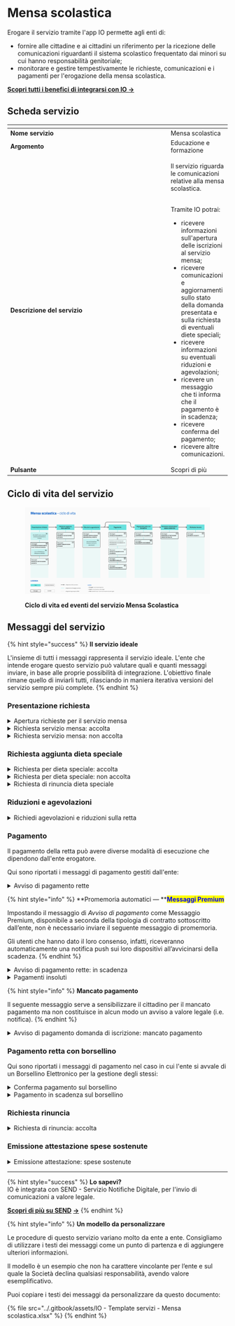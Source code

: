 # Mensa scolastica

Erogare il servizio tramite l'app IO permette agli enti di:

* fornire alle cittadine e ai cittadini un riferimento per la ricezione delle comunicazioni riguardanti il sistema scolastico frequentato dai minori su cui hanno responsabilità genitoriale;
* monitorare e gestire tempestivamente le richieste, comunicazioni e i pagamenti per l'erogazione della mensa scolastica.

[**Scopri tutti i benefici di integrarsi con IO →** ](https://docs.pagopa.it/manuale-servizi/lapp-io/cose-io-e-qual-e-il-suo-obiettivo)

## Scheda servizio <a href="#scheda-servizio" id="scheda-servizio"></a>

<table data-header-hidden><thead><tr><th width="373"></th><th></th></tr></thead><tbody><tr><td><strong>Nome servizio</strong></td><td>Mensa scolastica</td></tr><tr><td><strong>Argomento</strong></td><td>Educazione e formazione</td></tr><tr><td><strong>Descrizione del servizio</strong></td><td><p>Il servizio riguarda le comunicazioni relative alla mensa scolastica.</p><p><br>Tramite IO potrai:</p><ul><li>ricevere informazioni sull'apertura delle iscrizioni al servizio mensa;</li><li>ricevere comunicazioni e aggiornamenti sullo stato della domanda presentata e sulla richiesta di eventuali diete speciali;</li><li>ricevere informazioni su eventuali riduzioni e agevolazioni;</li><li>ricevere un messaggio che ti informa che il pagamento è in scadenza;</li><li>ricevere conferma del pagamento;</li><li>ricevere altre comunicazioni.</li></ul></td></tr><tr><td><strong>Pulsante</strong></td><td>Scopri di più</td></tr></tbody></table>

## Ciclo di vita del servizio

<figure><img src="../.gitbook/assets/image (24).png" alt=""><figcaption><p><strong>Ciclo di vita ed eventi del servizio Mensa Scolastica</strong></p></figcaption></figure>

## Messaggi del servizio&#x20;

{% hint style="success" %}
**Il servizio ideale**

L'insieme di tutti i messaggi rappresenta il servizio ideale. L'ente che intende erogare questo servizio può valutare quali e quanti messaggi inviare, in base alle proprie possibilità di integrazione. L'obiettivo finale rimane quello di inviarli tutti, rilasciando in maniera iterativa versioni del servizio sempre più complete.
{% endhint %}

### Presentazione richiesta

<details>

<summary>Apertura richieste per il servizio mensa</summary>

**🖋 Titolo del messaggio:** Sono aperte le richieste per il servizio mensa per l'anno educativo \<aaaa/aaaa>

🗒 **Testo del messaggio**:&#x20;

In seguito alla domanda di iscrizione nr. \<nnnn> per l'anno educativo \<aaaa/aaaa>, è possibile richiedere il servizio mensa.

\[Se previsto] Se hai espresso la preferenza per il tempo pieno, l'iscrizione alla mensa è obbligatorio.&#x20;

Per ulteriori informazioni sul servizio, diete speciali e costi, \[visita questa pagina]\(URL).&#x20;

**🪄 Pulsante**: Fai domanda

***

**Destinatari**:  Tutti i genitori/tutori che hanno responsabilità genitoriale di un minore iscritto al sistema scolastico.

**Quando inviarlo**: Quando l'iscrizione al sistema scolastico è stata completata e accolta o inizia un nuovo anno educativo.

**User story**: Come genitore/tutore voglio ricevere informazioni sulla possibilità di usufruire del servizio mensa.

</details>

<details>

<summary>Richiesta servizio mensa: accolta</summary>

**🖋 Titolo del messaggio:** La tua richiesta è stata accolta

🗒 **Testo del messaggio**:&#x20;

La tua richiesta per il servizio mensa per \<nome> \<cognome> è stata accolta.&#x20;

\[Se previsto] L'iscrizione sarà valida per il periodo di erogazione del servizio mensa dal \<gg/mm/aaaa> al \<gg/mm/aaaa>.

Per ulteriori informazioni, \[visita questa pagina]\(URL).

**🪄 Pulsante**: n/a

***

**Destinatari**: Tutti i cittadini residenti nell’area di azione geografica del servizio che hanno presentato richiesta per il servizio mensa.

**Quando inviarlo**: Quando l’ente accoglie la richiesta.

**User Story**: Come cittadino voglio ricevere comunicazioni sull’esito della mia richiesta.

</details>

<details>

<summary>Richiesta servizio mensa: non accolta</summary>

**🖋 Titolo del messaggio:** La tua richiesta non è stata accolta

🗒 **Testo del messaggio**:&#x20;

La tua richiesta per il servizio mensa per \<nome> \<cognome> non è stata accolta.

Per ulteriori informazioni, \[visita questa pagina]\(URL).

**🪄 Pulsante**: n/a

***

**Destinatari**: Tutti i cittadini residenti nell’area di azione geografica del servizio che hanno presentato richiesta per il servizio mensa.

**Quando inviarlo**: Quando l’ente non accoglie la richiesta.

**User Story**: Come cittadino voglio ricevere comunicazioni sull’esito della mia richiesta.

</details>

### Richiesta aggiunta dieta speciale

<details>

<summary>Richiesta per dieta speciale: accolta</summary>

**🖋 Titolo del messaggio:** La tua richiesta è stata accolta

🗒 **Testo del messaggio**:&#x20;

La tua richiesta di dieta speciale per \<nome> \<cognome> è stata accolta, potrai avere maggiori informazioni sui pasti e la relativa retta \[su questo sito]\(URL).&#x20;

**🪄 Pulsante**: n/a

***

**Destinatari**: Tutti i cittadini residenti nell’area geografica di azione del servizio che hanno inviato una richiesta per dieta speciale in mensa.

**Quando inviarlo**: Quando l'ente accoglie la richiesta.

**User story**: Come cittadino voglio ricevere aggiornamenti sull'esito della mia richiesta.

</details>

<details>

<summary>Richiesta per dieta speciale: non accolta</summary>

**🖋 Titolo del messaggio:** La tua richiesta non è stata accolta

🗒 **Testo del messaggio**:&#x20;

La tua richiesta di dieta speciale per \<nome> \<cognome> non è stata accolta.

Per ulteriori informazioni, \[visita questa pagina]\(URL).&#x20;

**🪄 Pulsante**: n/a

***

**Destinatari**: Tutti i cittadini residenti nell’area geografica di azione del servizio che hanno inviato una richiesta per dieta speciale in mensa.

**Quando inviarlo**: Quando l’ente non accoglie la richiesta.

**User story**: Come cittadino voglio ricevere aggiornamenti sullo stato della mia richiesta.

</details>

<details>

<summary>Richiesta di rinuncia dieta speciale</summary>

**🖋 Titolo del messaggio:** La tua richiesta di rinuncia è stata accolta

🗒 **Testo del messaggio**:&#x20;

La tua richiesta di rinuncia alla dieta speciale per \<nome> \<cognome> prevista per il servizio mensa scolastica è stata accolta.

Per ulteriori informazioni, \[visita questa pagina]\(URL).

**🪄 Pulsante**: n/a

***

**Destinatari**: Tutti i cittadini residenti nell’area geografica di azione del servizio che hanno rinunciato alla dieta speciale in mensa.

**Quando inviarlo**: Quando la rinuncia è confermata dall'ente.

**User story**: Come cittadino voglio ricevere aggiornamenti sullo stato della mia richiesta.

</details>

### Riduzioni e agevolazioni

<details>

<summary>Richiedi agevolazioni e riduzioni sulla retta</summary>

**🖋 Titolo del messaggio:** Richiedi agevolazioni sulla retta&#x20;

🗒 **Testo del messaggio**:&#x20;

I nuovi iscritti o già iscritti possono comunicare l'interesse a richiedere una retta agevolata o ridotta se:

\[Inserire un breve elenco puntato di condizioni, da completare a cura e responsabilità dell'ente]&#x20;

Per ulteriori informazioni, \[visita questo sito]\(URL).&#x20;

**🪄 Pulsante**: Scopri tutte le agevolazioni

***

**Destinatari**: Tutti i genitori/tutori che hanno responsabilità genitoriale del minore per il quale è stata fatta l'iscrizione al servizio mensa.

**Quando inviarlo**: Quando è appena stata completata l'iscrizione al servizio mensa.

**User story**: Come cittadino voglio ricevere comunicazione sulle agevolazioni e riduzioni di cui potrei avere diritto.

</details>

### Pagamento

Il pagamento della retta può avere diverse modalità di esecuzione che dipendono dall'ente erogatore.&#x20;

Qui sono riportati i messaggi di pagamento gestiti dall'ente:&#x20;

<details>

<summary>Avviso di pagamento rette</summary>

:sparkles: <mark style="color:blue;">**Messaggio Premium**</mark> — Se hai un contratto Premium, ti consigliamo di configurare questo messaggio con promemoria Premium: i destinatari verranno avvisati dell‘avvicinarsi della scadenza tramite notifica push.

***

**🖋 Titolo del messaggio:** Hai un nuovo avviso di pagamento

🗒 **Testo del messaggio**:

C'è un avviso da pagare intestato a \<nome e cognome> e relativo a \<causale>.

**Devi pagare:** <00,00> €

**Entro il:** \<gg/mm/aaaa>

Puoi pagare direttamente in app premendo “Vedi Avviso”, oppure tramite tutti i canali di pagamento della piattaforma pagoPA e le altre modalità di pagamento offerte dell'ente creditore.

Se hai già provveduto a pagare l'avviso ignora questo messaggio.

Per maggiori informazioni o per richiedere assistenza, contattaci tramite i canali che trovi nella scheda servizio.

\[Se previsto] Per ulteriori informazioni sul calcolo della retta, \[visita questo sito]\(URL).

**🪄 Pulsante**: Vedi Avviso

***

**Destinatari:** Tutti i genitori/tutori che hanno responsabilità genitoriale di un minore regolarmente iscritto.

**Quando inviarlo:** Quando è richiesto il pagamento del servizio.

**User story:** Come genitore/tutore voglio ricevere comunicazione quando è possibile effettuare i pagamenti.

</details>

{% hint style="info" %}
**Promemoria automatici — **<mark style="color:blue;">**Messaggi Premium**</mark>

Impostando il messaggio di _Avviso di pagamento_ come Messaggio Premium, disponibile a seconda della tipologia di contratto sottoscritto dall’ente, non è necessario inviare il seguente messaggio di promemoria.

Gli utenti che hanno dato il loro consenso, infatti, riceveranno automaticamente una notifica push sui loro dispositivi all’avvicinarsi della scadenza.
{% endhint %}

<details>

<summary>Avviso di pagamento rette: in scadenza</summary>

**🖋 Titolo del messaggio:** Hai un pagamento in scadenza

🗒 **Testo del messaggio**:

Il tuo pagamento per il servizio mensa sta per scadere.

Se hai già provveduto a pagare l’avviso o se hai richiesto la domiciliazione delle rette sul conto corrente, ignora questo messaggio.

**🪄 Pulsante**: Vedi Avviso

***

**Destinatari:** Tutti i genitori/tutori che hanno responsabilità genitoriale di un minore regolarmente iscritto.

**Quando inviarlo:** Quando il pagamento è prossimo alla scadenza.

**User story:** Come cittadino voglio ricevere un promemoria per i pagamenti in scadenza.

</details>

<details>

<summary>Pagamenti insoluti</summary>

**🖋 Titolo del messaggio:** L'iscrizione al servizio è bloccata da pagamenti insoluti

🗒 **Testo del messaggio**:&#x20;

Risultano pagamenti insoluti a carico di \<nome> \<cognome> e relative a \<causale>.

Per maggiori informazioni o per richiedere assistenza, contattaci tramite i canali che trovi nella scheda servizio.

**🪄 Pulsante**: Vedi Avviso

***

**Destinatari**: Tutti i genitori/tutori che hanno responsabilità genitoriale di un minore regolarmente iscritto.

**Quando inviarlo**: Quando risultano pagamenti insoluti a carico del cittadino.

**User story**: Come cittadino voglio ricevere avvisi su pagamenti insoluti a mio carico.

</details>

{% hint style="info" %}
**Mancato pagamento**

Il seguente messaggio serve a sensibilizzare il cittadino per il mancato pagamento ma non costituisce in alcun modo un avviso a valore legale (i.e. notifica).
{% endhint %}

<details>

<summary>Avviso di pagamento domanda di iscrizione: mancato pagamento</summary>

**🖋 Titolo del messaggio:** Pagamento non effettuato

🗒 **Testo del messaggio**:&#x20;

Il tuo pagamento per \<causale> è scaduto il \<gg/mm/aaaa>.

Se hai già provveduto a pagare l’avviso ignora questo messaggio.

**🪄 Pulsante**: Vedi Avviso

***

**Destinatari**: Tutti i genitori/tutori che hanno responsabilità genitoriale di un minore regolarmente iscritto.

**Quando inviarlo**: Quando il pagamento non è stato effettuato entro il termine.

**User story**: Come cittadino voglio ricevere un promemoria per i pagamenti scaduti.

</details>

### Pagamento retta con borsellino

Qui sono riportati i messaggi di pagamento nel caso in cui l'ente si avvale di un Borsellino Elettronico per la gestione degli stessi:&#x20;

<details>

<summary>Conferma pagamento sul borsellino</summary>

**🖋 Titolo del messaggio:** Conferma di pagamento

🗒 **Testo del messaggio**:&#x20;

Il \<gg/mm/aaaa> è stato effettuato un pagamento sul tuo borsellino elettronico relativo al servizio mensa per \<nome> \<cognome>.

Per ulteriori informazioni, \[visita questo sito]\(URL).

**🪄 Pulsante**: n/a

***

**Destinatari**: Tutti i genitori/tutori che hanno responsabilità genitoriale di un minore regolarmente iscritto&#x20;

**Quando inviarlo**: Quando il pagamento per la retta è stato effettuato.

**User story**: Come cittadino voglio ricevere una conferma del pagamento effettuato.

</details>

<details>

<summary>Pagamento in scadenza sul borsellino</summary>

**🖋 Titolo del messaggio:** Hai un pagamento in scadenza

🗒 **Testo del messaggio**:&#x20;

Il pagamento per \<causale> relativo al servizio mensa per \<nome> \<cognome> è in scadenza.&#x20;

Ricarica il tuo borsellino elettronico con l'importo dovuto entro la data di scadenza.&#x20;

**Devi pagare:** <00,00> €

**Entro il:** \<gg/mm/aaaa>

Puoi pagare direttamente in app premendo “Vedi Avviso”, oppure tramite tutti i canali di pagamento della piattaforma pagoPA e le altre modalità di pagamento offerte dell'ente creditore.

Se hai già provveduto a pagare l'avviso ignora questo messaggio.

Per maggiori informazioni o per richiedere assistenza, contattaci tramite i canali che trovi nella scheda servizio.

Per ulteriori informazioni, \[visita questo sito]\(URL).

**🪄 Pulsante**: Vedi avviso

***

**Destinatari**: Tutti i genitori/tutori che hanno responsabilità genitoriale di un minore regolarmente iscritto.

**Quando inviarlo**: Quando il pagamento per la retta è prossimo alla scadenza.

**User story**: Come cittadino voglio ricevere un promemoria per i pagamenti in scadenza.

</details>

### Richiesta rinuncia

<details>

<summary>Richiesta di rinuncia: accolta</summary>

**🖋 Titolo del messaggio:** Hai rinunciato al servizio mensa

🗒 **Testo del messaggio**:&#x20;

La tua richiesta di rinuncia al servizio mensa è stata accolta.

Per ulteriori informazioni, \[visita questo sito]\(URL).

**🪄 Pulsante**: n/a

***

**Destinatari**: I cittadini che hanno presentato richiesta di rinuncia.

**Quando inviarlo**: Quando l'ente accoglie la richiesta.

**User story**: Come cittadino voglio ricevere aggiornamenti sull'esito della mia richiesta.

</details>

### Emissione attestazione spese sostenute&#x20;

<details>

<summary>Emissione attestazione: spese sostenute</summary>

**🖋 Titolo del messaggio:** È disponibile l'attestazione delle spese sostenute

🗒 **Testo del messaggio**:&#x20;

Dal \<gg/mm/aaaa> è disponibile l'attestazione delle spese sostenute relative al servizio mensa per \<nome> \<cognome> utile ai fini delle detrazioni in sede di dichiarazione dei redditi.&#x20;

\[Solo per messaggi Premium con allegato] Trovi l'attestazione emessa in allegato a questo messaggio.

Per accedere al portale, \[visita questo sito]\(URL).

**🪄 Pulsante**: n/a

<mark style="color:blue;">**📎 Allegato Premium:**</mark> \<documento di attestazione>

***

**Destinatari**: Tutti i genitori/tutori che hanno sostenuto delle spese per il servizio.

**Quando inviarlo**: Quando l'ente emette l'attestazione.

**User story**: Come cittadino voglio ricevere aggiornamenti quando l'ente emette l'attestazione.

</details>

***

{% hint style="success" %}
**Lo sapevi?**\
IO è integrata con SEND - Servizio Notifiche Digitale, per l'invio di comunicazioni a valore legale.

[**Scopri di più su SEND**](https://notifichedigitali.pagopa.it/) [**->**](https://www.pagopa.it/it/prodotti-e-servizi/piattaforma-notifiche-digitali)
{% endhint %}

{% hint style="info" %}
**Un modello da personalizzare**

Le procedure di questo servizio variano molto da ente a ente. Consigliamo di utilizzare i testi dei messaggi come un punto di partenza e di aggiungere ulteriori informazioni.

Il modello è un esempio che non ha carattere vincolante per l’ente e sul quale la Società declina qualsiasi responsabilità, avendo valore esemplificativo.

Puoi copiare i testi dei messaggi da personalizzare da questo documento:

{% file src="../.gitbook/assets/IO - Template servizi - Mensa scolastica.xlsx" %}
{% endhint %}
